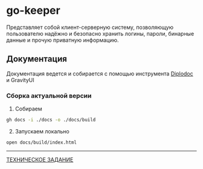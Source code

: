 # go-keeper

Представляет собой клиент-серверную систему, позволяющую пользователю надёжно 
и безопасно хранить логины, пароли, бинарные данные и прочую приватную информацию.


## Документация

Документация ведется и собирается с помощью инструмента [Diplodoc](https://github.com/diplodoc-platform/) и GravityUI

### Сборка актуальной версии

1. Собираем
```bash
gh docs -i ./docs -o ./docs/build
```

2. Запускаем локально
```bash
open docs/build/index.html 
```

---

[ТЕХНИЧЕСКОЕ ЗАДАНИЕ](docs/specification.md)
